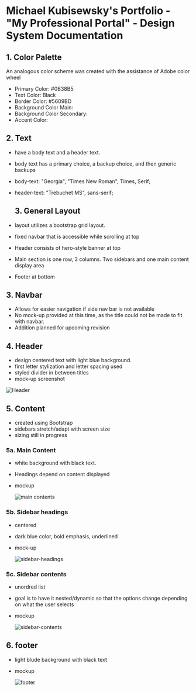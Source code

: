 # Michael Kubisewsky's Portfolio - "My Professional Portal" - Design System Documentation

## 1. Color Palette

An analogous color scheme was created with the assistance of Adobe color wheel

- Primary Color: #0B38B5
- Text Color: Black
- Border Color: #5609BD
- Background Color Main:
- Background Color Secondary:
- Accent Color:

## 2. Text

- have a body text and a header text.
- body text has a primary choice, a backup choice, and then generic backups

- body-text: "Georgia", "Times New Roman", Times, Serif;
- header-text: "Trebuchet MS", sans-serif;

  ## 3. General Layout

- layout utilizes a bootstrap grid layout.
- fixed navbar that is accessible while scrolling at top
- Header consists of hero-style banner at top
- Main section is one row, 3 columns. Two sidebars and one main content display area
- Footer at bottom

## 3. Navbar

- Allows for easier navigation if side nav bar is not available
- No mock-up provided at this time, as the title could not be made to fit with navbar.
- Addition planned for upcoming revision

## 4. Header

- design centered text with light blue background.
- first letter stylization and letter spacing used
- styled divider in between titles
- mock-up screenshot

![Header](https://github.com/user-attachments/assets/924799db-f9b6-4f1f-864c-18092e090945)

## 5. Content

- created using Bootstrap
- sidebars stretch/adapt with screen size
- sizing still in progress

### 5a. Main Content

- white background with black text.
- Headings depend on content displayed
- mockup
  
  ![main contents](https://github.com/user-attachments/assets/4b149b2c-ff53-4268-ab47-6c1e34969e52)

### 5b. Sidebar headings

- centered
- dark blue color, bold emphasis, underlined
- mock-up

  ![sidebar-headings](https://github.com/user-attachments/assets/a9892927-1871-4688-9875-c8636cd54280)

### 5c. Sidebar contents

- unordred list
- goal is to have it nested/dynamic so that the options change depending on what the user selects
- mockup

  ![sidebar-contents](https://github.com/user-attachments/assets/e70b444d-1eaf-4673-b9a2-d2e84913c369)

## 6. footer

- light blude background with black text
- mockup

  ![footer](https://github.com/user-attachments/assets/e183b2f1-2c09-4492-a88b-c8cab9aa7d81)


 
